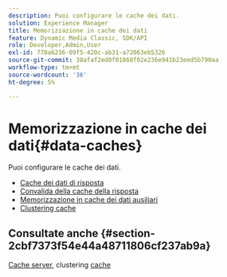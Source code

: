 ```yaml
---
description: Puoi configurare le cache dei dati.
solution: Experience Manager
title: Memorizzazione in cache dei dati
feature: Dynamic Media Classic, SDK/API
role: Developer,Admin,User
exl-id: 778a6236-09f5-420c-ab31-a72063eb5326
source-git-commit: 38afaf2ed0f01868f02e236e941b23eed5b790aa
workflow-type: tm+mt
source-wordcount: '36'
ht-degree: 5%

---
```


# Memorizzazione in cache dei dati{#data-caches}

Puoi configurare le cache dei dati.

+ [Cache dei dati di risposta](c-response-data-cache.md)
+ [Convalida della cache della risposta](c-response-cache-validation.md)
+ [Memorizzazione in cache dei dati ausiliari](c-auxiliary-data-caches.md)
+ [Clustering cache](c-cache-clustering.md)

## Consultate anche {#section-2cbf7373f54e44a48711806cf237ab9a}

[Cache server](../../../../is-api/image-serving-api-ref/c-configuration-and-administration/c-server-settings/r-server-caches.md#reference-f6c7f73ea10f4c3ca93acd79a856e00e), clustering  [cache](../../../../is-api/image-serving-api-ref/c-configuration-and-administration/c-server-settings/r-cache-clustering.md#reference-a24c6b99da174203947788844626b951)
